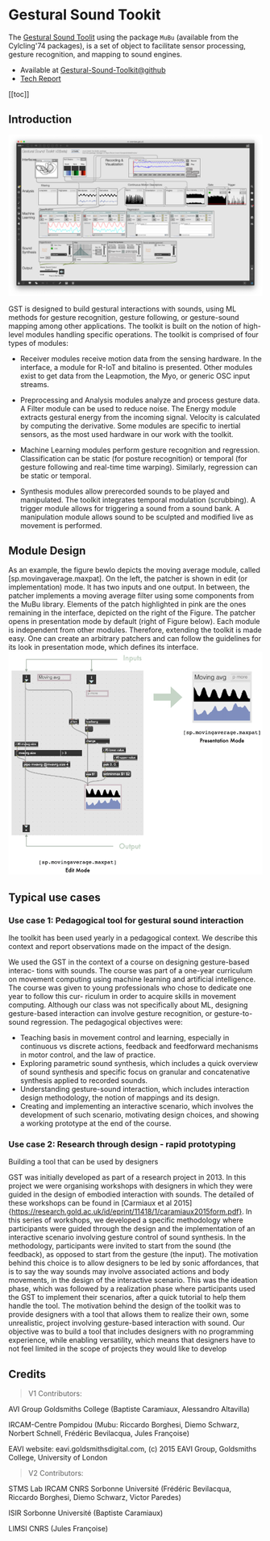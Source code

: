 # Gestural Sound Tookit

The  [Gestural Sound Toolit](https://github.com/ircam-ismm/Gestural-Sound-Toolkit) using the package `MuBu` (available from the Cylcling'74 packages), is a set of object to facilitate sensor processing, gesture recognition, and mapping to sound engines.

- Available at [Gestural-Sound-Toolkit@github](https://github.com/ircam-ismm/Gestural-Sound-Toolkit)
- [Tech Report](https://nubo.ircam.fr/index.php/s/FxJYBzJtGQSNcCg)

[[toc]]

## Introduction

![GST module design](./images-max-msp/gst-overview.png)

GST is designed to build gestural interactions with sounds, using ML methods for gesture recognition, gesture following, or gesture-sound mapping among other applications. The toolkit is built on the notion of high-level modules handling specific operations. The toolkit is comprised of four types of modules:

- Receiver modules receive motion data from the sensing hardware. In the interface, a module for R-IoT and bitalino is presented. Other modules exist to get data from the Leapmotion, the Myo, or generic OSC input streams. 

- Preprocessing and Analysis modules analyze and process gesture data. A Filter module can be used to reduce noise. The Energy module extracts gestural energy from the incoming signal. Velocity is calculated by computing the derivative. Some modules are specific to inertial sensors, as the most used hardware in our work with the toolkit.

- Machine Learning modules perform gesture recognition and regression. Classification can be static (for posture recognition) or temporal (for gesture following and real-time time warping). Similarly, regression can be static or temporal.

- Synthesis modules allow prerecorded sounds to be played and manipulated. The toolkit integrates temporal modulation (scrubbing). A trigger module allows for triggering a sound from a sound bank. A manipulation module allows sound to be sculpted and modified live as movement is performed.


## Module Design

As an example, the figure bewlo depicts the moving average module, called [sp.movingaverage.maxpat]. On the left, the patcher is shown in edit (or implementation) mode. It has two inputs and one output. In between, the patcher implements a moving average filter using some components from the MuBu library. Elements of the patch highlighted in pink are the ones remaining in the interface, depicted on the right of the Figure. The patcher opens in presentation mode by default (right of Figure below). Each module is independent from other modules. Therefore, extending the toolkit is made easy. One can create an arbitrary patchers and can follow the guidelines for its look in presentation mode, which defines its interface.
![GST module design](./images-max-msp/gst-module-design.png)


## Typical use cases

### Use case 1: Pedagogical tool for gestural sound interaction 

Ihe toolkit has been used yearly in a
pedagogical context. We describe this context and report observations made on
the impact of the design.

We used the GST in the context of a course on designing gesture-based interac-
tions with sounds. The course was part of a one-year curriculum on movement
computing using machine learning and artificial intelligence. The course was
given to young professionals who chose to dedicate one year to follow this cur-
riculum in order to acquire skills in movement computing. Although our class
was not specifically about ML, designing gesture-based interaction can involve
gesture recognition, or gesture-to-sound regression. The pedagogical objectives
were:
- Teaching basis in movement control and learning, especially in continuous
vs discrete actions, feedback and feedforward mechanisms in motor control,
and the law of practice.
- Exploring parametric sound synthesis, which includes a quick overview of
sound synthesis and specific focus on granular and concatenative synthesis
applied to recorded sounds.
- Understanding gesture-sound interaction, which includes interaction design
methodology, the notion of mappings and its design.
- Creating and implementing an interactive scenario, which involves the
development of such scenario, motivating design choices, and showing a
working prototype at the end of the course.

### Use case 2: Research through design - rapid prototyping

Building a tool that can be used by designers


GST was initially developed as part of a research project in 2013. In this project
we were organising workshops with designers in which they were guided in the
design of embodied interaction with sounds. The detailed of these workshops
can be found in [Carmiaux et al 2015]{https://research.gold.ac.uk/id/eprint/11418/1/caramiaux2015form.pdf}. In this series of workshops, we developed a
specific methodology where participants were guided through the design and
the implementation of an interactive scenario involving gesture control of sound
synthesis. In the methodology, participants were invited to start from the sound
(the feedback), as opposed to start from the gesture (the input). The motivation
behind this choice is to allow designers to be led by sonic affordances, that is to
say the way sounds may involve associated actions and body movements, in
the design of the interactive scenario. This was the ideation phase, which was
followed by a realization phase where participants used the GST to implement
their scenarios, after a quick tutorial to help them handle the tool.
The motivation behind the design of the toolkit was to provide designers with a
tool that allows them to realize their own, some unrealistic, project involving
gesture-based interaction with sound. Our objective was to build a tool that
includes designers with no programming experience, while enabling versatility,
which means that designers have to not feel limited in the scope of projects they
would like to develop

## Credits
> V1 Contributors:

AVI Group Goldsmiths College (Baptiste Caramiaux, Alessandro Altavilla)

IRCAM-Centre Pompidou (Mubu: Riccardo Borghesi, Diemo Schwarz, Norbert Schnell, Frédéric Bevilacqua, Jules Françoise) 

EAVI website: eavi.goldsmithsdigital.com, (c) 2015 EAVI Group, Goldsmiths College, University of London

> V2 Contributors:

STMS Lab IRCAM CNRS Sorbonne Université (Frédéric Bevilacqua, Riccardo Borghesi, Diemo Schwarz, Victor Paredes)

ISIR Sorbonne Université (Baptiste Caramiaux)

LIMSI CNRS (Jules Françoise)


